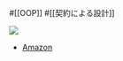 #[[OOP]] #[[契約による設計]]

![](https://m.media-amazon.com/images/I/41A2yC7UpOL._SX351_BO1,204,203,200_.jpg)

- [Amazon](https://amzn.asia/d/ephItGP)
